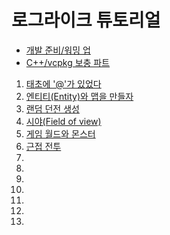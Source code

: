 # 로그라이크 튜토리얼

- [개발 준비/워밍 업](https://gall.dcinside.com/board/view/?id=rlike&no=282010)
- [C++/vcpkg 보충 파트](https://gall.dcinside.com/board/view/?id=rlike&no=282068)

1. [태초에 '@'가 있었다](https://gall.dcinside.com/board/view/?id=rlike&no=282172)
2. [엔티티(Entity)와 맵을 만들자](https://gall.dcinside.com/board/view/?id=rlike&no=282405)
3. [랜덤 던전 생성](https://gall.dcinside.com/board/view/?id=rlike&no=282927)
4. [시야(Field of view)](https://gall.dcinside.com/board/view/?id=rlike&no=283212)
5. [게임 월드와 몬스터](https://gall.dcinside.com/board/view/?id=rlike&no=283271)
6. [근접 전투](https://gall.dcinside.com/board/view/?id=rlike&no=283516)
7.
8.
9.
10.
11.
12.
13.

